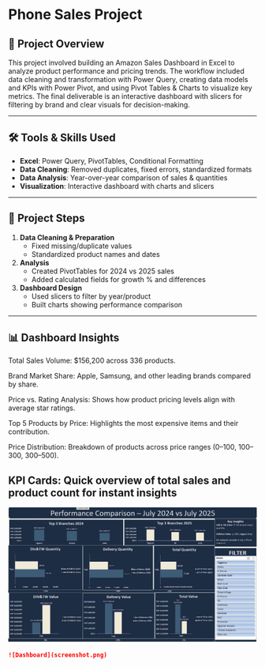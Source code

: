 # Phone Sales Project

## 📌 Project Overview
This project involved building an Amazon Sales Dashboard in Excel to analyze product performance and pricing trends. The workflow included data cleaning and transformation with Power Query, creating data models and KPIs with Power Pivot, and using Pivot Tables & Charts to visualize key metrics. The final deliverable is an interactive dashboard with slicers for filtering by brand and clear visuals for decision-making.

---

## 🛠 Tools & Skills Used
- **Excel**: Power Query, PivotTables, Conditional Formatting  
- **Data Cleaning**: Removed duplicates, fixed errors, standardized formats  
- **Data Analysis**: Year-over-year comparison of sales & quantities  
- **Visualization**: Interactive dashboard with charts and slicers  

---

## 📂 Project Steps
1. **Data Cleaning & Preparation**  
   - Fixed missing/duplicate values  
   - Standardized product names and dates  
2. **Analysis**  
   - Created PivotTables for 2024 vs 2025 sales  
   - Added calculated fields for growth % and differences  
3. **Dashboard Design**  
   - Used slicers to filter by year/product  
   - Built charts showing performance comparison  

---

## 📊 Dashboard Insights

Total Sales Volume: $156,200 across 336 products.

Brand Market Share: Apple, Samsung, and other leading brands compared by share.

Price vs. Rating Analysis: Shows how product pricing levels align with average star ratings.

Top 5 Products by Price: Highlights the most expensive items and their contribution.

Price Distribution: Breakdown of products across price ranges (0–100, 100–300, 300–500).

KPI Cards: Quick overview of total sales and product count for instant insights
---
 
![Dashboard](https://github.com/AhmedMedhatFarouk/tabali-sales-analysis-2024-2025/blob/main/WhatsApp%20Image%202025-08-18%20at%2010.39.33%20PM.jpeg)
```markdown
![Dashboard](screenshot.png)
